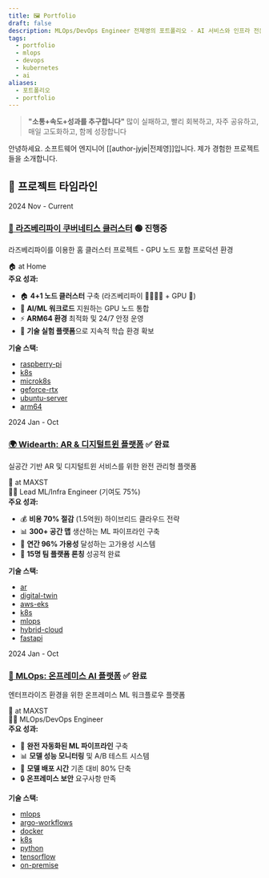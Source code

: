 ```yaml
---
title: 🖼️ Portfolio
draft: false
description: MLOps/DevOps Engineer 전제영의 포트폴리오 - AI 서비스와 인프라 전문
tags:
  - portfolio
  - mlops
  - devops
  - kubernetes
  - ai
aliases:
  - 포트폴리오
  - portfolio
---
```


> **"소통+속도+성과를 추구합니다"**
> 많이 실패하고, 빨리 회복하고, 자주 공유하고, 매일 고도화하고, 함께 성장합니다

안녕하세요. 소프트웨어 엔지니어 [[author-jyje|전제영]]입니다. 제가 경험한 프로젝트들을 소개합니다.

## 🚀 프로젝트 타임라인

<div class="portfolio-timeline">

<div class="portfolio-timeline-item">
  <div class="portfolio-timeline-date">
    <span class="year">2024</span>
    <span class="period">Nov - Current</span>
  </div>
  <div class="portfolio-timeline-content">
    <h3><a href="/portfolio/raspberry-pi-k8s-homelab">🥧 라즈베리파이 쿠버네티스 클러스터</a> <span class="portfolio-project-status current">🟢 진행중</span></h3>
    <p>라즈베리파이를 이용한 홈 클러스터 프로젝트 - GPU 노드 포함 프로덕션 환경</p>
    <div class="portfolio-project-location">🏠 at Home</div>
    
  <div class="portfolio-achievements">
    <strong>주요 성과:</strong>
    <ul>
      <li>🏠 <strong>4+1 노드 클러스터</strong> 구축 (라즈베리파이 🥧🥧🥧🥧 + GPU 🤖)</li>
      <li>🤖 <strong>AI/ML 워크로드</strong> 지원하는 GPU 노드 통합</li>
      <li>⚡ <strong>ARM64 환경</strong> 최적화 및 24/7 안정 운영</li>
      <li>🔄 <strong>기술 실험 플랫폼</strong>으로 지속적 학습 환경 확보</li>
    </ul>
  </div>

  <div class="portfolio-tech-stack">
    <strong>기술 스택:</strong>
    <ul class="tags">
      <li><a href="/docs/raspberry-pi" class="internal">raspberry-pi</a></li>
      <li><a href="/docs/k8s" class="internal">k8s</a></li>
      <li><a href="/docs/microk8s" class="internal">microk8s</a></li>
      <li><a href="/docs/geforce-rtx" class="internal">geforce-rtx</a></li>
      <li><a href="/docs/ubuntu-server" class="internal">ubuntu-server</a></li>
      <li><a href="/docs/arm64" class="internal">arm64</a></li>
    </ul>
  </div>
  </div>
</div>

<div class="portfolio-timeline-item">
  <div class="portfolio-timeline-date">
    <span class="year">2024</span>
    <span class="period">Jan - Oct</span>
  </div>
  <div class="portfolio-timeline-content">
    <h3><a href="/portfolio/widearth-digital-twins-platforms-at-maxst">🌍 Widearth: AR & 디지털트윈 플랫폼</a> <span class="portfolio-project-status completed">✅ 완료</span></h3>
    <p>실공간 기반 AR 및 디지털트윈 서비스를 위한 완전 관리형 플랫폼</p>
    <div class="portfolio-project-location">🏢 at MAXST</div>
    <div class="portfolio-project-role">👨‍💼 Lead ML/Infra Engineer (기여도 75%)</div>
    
  <div class="portfolio-achievements">
    <strong>주요 성과:</strong>
    <ul>
      <li>💰 <strong>비용 70% 절감</strong> (1.5억원) 하이브리드 클라우드 전략</li>
      <li>📊 <strong>300+ 공간 맵</strong> 생산하는 ML 파이프라인 구축</li>
      <li>🔧 <strong>연간 96% 가용성</strong> 달성하는 고가용성 시스템</li>
      <li>🚀 <strong>15명 팀 플랫폼 론칭</strong> 성공적 완료</li>
    </ul>
  </div>

  <div class="portfolio-tech-stack">
    <strong>기술 스택:</strong>
    <ul class="tags">
      <li><a href="/docs/ar" class="internal">ar</a></li>
      <li><a href="/docs/digital-twin" class="internal">digital-twin</a></li>
      <li><a href="/docs/aws-eks" class="internal">aws-eks</a></li>
      <li><a href="/docs/k8s" class="internal">k8s</a></li>
      <li><a href="/docs/mlops" class="internal">mlops</a></li>
      <li><a href="/docs/hybrid-cloud" class="internal">hybrid-cloud</a></li>
      <li><a href="/docs/fastapi" class="internal">fastapi</a></li>
    </ul>
  </div>
  </div>
</div>

<div class="portfolio-timeline-item">
  <div class="portfolio-timeline-date">
    <span class="year">2024</span>
    <span class="period">Jan - Oct</span>
  </div>
  <div class="portfolio-timeline-content">
    <h3><a href="/portfolio/mlops-onpremise-platform">🤖 MLOps: 온프레미스 AI 플랫폼</a> <span class="portfolio-project-status completed">✅ 완료</span></h3>
    <p>엔터프라이즈 환경을 위한 온프레미스 ML 워크플로우 플랫폼</p>
    <div class="portfolio-project-location">🏢 at MAXST</div>
    <div class="portfolio-project-role">👨‍💼 MLOps/DevOps Engineer</div>
    
  <div class="portfolio-achievements">
    <strong>주요 성과:</strong>
    <ul>
      <li>🔄 <strong>완전 자동화된 ML 파이프라인</strong> 구축</li>
      <li>📊 <strong>모델 성능 모니터링</strong> 및 A/B 테스트 시스템</li>
      <li>🚀 <strong>모델 배포 시간</strong> 기존 대비 80% 단축</li>
      <li>🔒 <strong>온프레미스 보안</strong> 요구사항 만족</li>
    </ul>
  </div>

  <div class="portfolio-tech-stack">
    <strong>기술 스택:</strong>
    <ul class="tags">
      <li><a href="/docs/mlops" class="internal">mlops</a></li>
      <li><a href="/docs/argo-workflows" class="internal">argo-workflows</a></li>
      <li><a href="/docs/docker" class="internal">docker</a></li>
      <li><a href="/docs/k8s" class="internal">k8s</a></li>
      <li><a href="/docs/python" class="internal">python</a></li>
      <li><a href="/docs/tensorflow" class="internal">tensorflow</a></li>
      <li><a href="/docs/on-premise" class="internal">on-premise</a></li>
    </ul>
  </div>
  </div>
</div>

</div>


